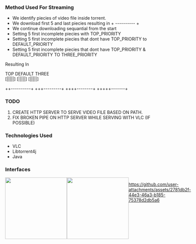 ### Method Used For Streaming
- We identify piecies of video file inside torrent.
- We download first 5 and last piecies resulting in + ---------- +
- We continue downloading sequantial from the start
- Setting 5 first incomplete piecies with TOP_PRIORITY
- Setting 5 first incomplete piecies that dont have TOP_PRIORITY to DEFAULT_PRIORITY
- Setting 5 first incomplete piecies that dont have TOP_PRIORITY & DEFAULT_PRIORITY TO THREE_PRIORITY

Resulting In

  TOP      DEFAULT  THREE <br/> 
  [|||||]  [|||||]  [|||||]

++----------+
+++---------+
++++--------+
+++++-------+

### TODO
1. CREATE HTTP SERVER TO SERVE VIDEO FILE BASED ON PATH.
2. FIX BROKEN PIPE ON HTTP SERVER WHILE SERVING WITH VLC (IF POSSIBLE)

### Technologies Used
- VLC
- Libtorrent4j
- Java

### Interfaces

<div style="display: flex;">
<img src="https://github.com/Xristosxmp/torstream/blob/main/assets/Screenshot_20240905_122752.png" width="200">
<img src="https://github.com/Xristosxmp/torstream/blob/main/assets/Screenshot_20240905_122805.png" width="200">

https://github.com/user-attachments/assets/2781db2f-44e3-46a3-b185-75378d2db5a6




</div>
